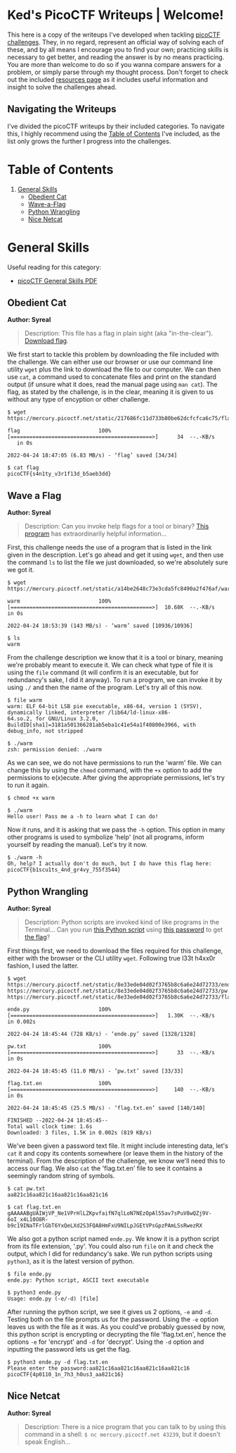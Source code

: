# Ked's PicoCTF Writeups | Welcome!
This here is a copy of the writeups I've developed when tackling [picoCTF challenges](https://play.picoctf.org/practice). They, in no regard, represent an official way of solving each of these, and by all means I encourage you to find your own; practicing skills is necessary to get better, and reading the answer is by no means practicing. You are more than welcome to do so if you wanna compare answers for a problem, or simply parse through my thought process. Don't forget to check out the included [resources page](https://picoctf.org/resources) as it includes useful information and insight to solve the challenges ahead. </br>

## Navigating the Writeups
I've divided the picoCTF writeups by their included categories. To navigate this, I highly recommend using the [Table of Contents](#table-of-contents) I've included, as the list only grows the further I progress into the challenges.

# Table of Contents
1. [General Skills](#general-skills)
    - [Obedient Cat](#obedient-cat)
    - [Wave-a-Flag](#wave-a-flag)
    - [Python Wrangling](#python-wrangling)
    - [Nice Netcat](#nice-netcat)

# General Skills
Useful reading for this category: 
- [picoCTF General Skills PDF](https://picoctf.org/learning_guides/Book-1-General-Skills.pdf)

## Obedient Cat
**Author: Syreal**
> Description:
> This file has a flag in plain sight (aka "in-the-clear"). [Download flag](https://mercury.picoctf.net/static/217686fc11d733b80be62dcfcfca6c75/flag).

We first start to tackle this problem by downloading the file included with the challenge. We can either use our browser or use our command line utility ```wget``` plus the link to download the file to our computer. We can then use ```cat```, a command used to concatenate files and print on the standard output (if unsure what it does, read the manual page using ```man cat```). The flag, as stated by the challenge, is in the clear, meaning it is given to us without any type of encyption or other challenge.

```shell
$ wget https://mercury.picoctf.net/static/217686fc11d733b80be62dcfcfca6c75/flag 
 
flag                         100%[=============================================>]      34  --.-KB/s    in 0s         
  
2022-04-24 18:47:05 (6.83 MB/s) - ‘flag’ saved [34/34]

$ cat flag
picoCTF{s4n1ty_v3r1f13d_b5aeb3dd}
```

## Wave a Flag
**Author: Syreal**
>Description:
>Can you invoke help flags for a tool or binary? [This program](https://mercury.picoctf.net/static/a14be2648c73e3cda5fc8490a2f476af/warm) has extraordinarily helpful information...

First, this challenge needs the use of a program that is listed in the link given in the description. Let's go ahead and get it using ```wget```, and then use the command ```ls``` to list the file we just downloaded, so we're absolutely sure we got it.

```shell
$ wget https://mercury.picoctf.net/static/a14be2648c73e3cda5fc8490a2f476af/warm

warm                         100%[=============================================>]  10.68K  --.-KB/s    in 0s      

2022-04-24 18:53:39 (143 MB/s) - ‘warm’ saved [10936/10936]

$ ls
warm
```

From the challenge description we know that it is a tool or binary, meaning we're probably meant to execute it. We can check what type of file it is using the ```file``` command (it will confirm it is an executable, but for redundancy's sake, I did it anyway). To run a program, we can invoke it by using ```./``` and then the name of the program. Let's try all of this now.

```shell
$ file warm
warm: ELF 64-bit LSB pie executable, x86-64, version 1 (SYSV), dynamically linked, interpreter /lib64/ld-linux-x86-  
64.so.2, for GNU/Linux 3.2.0, BuildID[sha1]=3181a501366281ab5eba1c41e54a1f40800e3966, with debug_info, not stripped

$ ./warm
zsh: permission denied: ./warm
```

As we can see, we do not have permissions to run the 'warm' file. We can change this by using the ```chmod``` command, with the ```+x``` option to add the permissions to e(x)ecute. After giving the appropriate permissions, let's try to run it again.

```shell
$ chmod +x warm

$ ./warm
Hello user! Pass me a -h to learn what I can do!
```

Now it runs, and it is asking that we pass the ```-h``` option. This option in many other programs is used to symbolize 'help' (not all programs, inform yourself by reading the manual). Let's try it now.

```shell
$ ./warm -h
Oh, help? I actually don't do much, but I do have this flag here: picoCTF{b1scu1ts_4nd_gr4vy_755f3544}
```

## Python Wrangling
**Author: Syreal**
> Description:
> Python scripts are invoked kind of like programs in the Terminal... Can you run [this Python script](https://mercury.picoctf.net/static/8e33ede04d02f3765b8c6a6e24d72733/ende.py) using [this password](https://mercury.picoctf.net/static/8e33ede04d02f3765b8c6a6e24d72733/pw.txt) to get [the flag](https://mercury.picoctf.net/static/8e33ede04d02f3765b8c6a6e24d72733/flag.txt.en)?

First things first, we need to download the files required for this challenge, either with the browser or the CLI utility ```wget```. Following true l33t h4xx0r fashion, I used the latter.

```shell
$ wget https://mercury.picoctf.net/static/8e33ede04d02f3765b8c6a6e24d72733/ende.py https://mercury.picoctf.net/static/8e33ede04d02f3765b8c6a6e24d72733/pw.txt https://mercury.picoctf.net/static/8e33ede04d02f3765b8c6a6e24d72733/flag.txt.en

ende.py                      100%[=============================================>]   1.30K  --.-KB/s    in 0.002s  

2022-04-24 18:45:44 (728 KB/s) - ‘ende.py’ saved [1328/1328]

pw.txt                       100%[=============================================>]      33  --.-KB/s    in 0s      

2022-04-24 18:45:45 (11.0 MB/s) - ‘pw.txt’ saved [33/33]

flag.txt.en                  100%[=============================================>]     140  --.-KB/s    in 0s      

2022-04-24 18:45:45 (25.5 MB/s) - ‘flag.txt.en’ saved [140/140]

FINISHED --2022-04-24 18:45:45--
Total wall clock time: 1.6s
Downloaded: 3 files, 1.5K in 0.002s (819 KB/s)
```

We've been given a password text file. It might include interesting data, let's ```cat``` it and copy its contents somewhere (or leave them in the history of the terminal). From the description of the challenge, we know we'll need this to access our flag. We also ```cat``` the 'flag.txt.en' file to see it contains a seemingly random string of symbols.

```shell
$ cat pw.txt
aa821c16aa821c16aa821c16aa821c16

$ cat flag.txt.en 
gAAAAABgUAIWjVP_Ne1VPrHlLZKpvfaifN7qlLoN7NEzOpAl55av7sPuV8wQZj9V-6oI_x4L10O8R-b9c19INaTFrlGbT6YxQeLXd2S3FQA8HmFxU9NILpJGEtVPsGpzPAmLSsRwezRX
```

We also got a python script named ```ende.py```. We know it is a python script from its file extension, '.py'. You could also run ```file``` on it and check the output, which I did for redundancy's sake. We run python scripts using ```python3```, as it is the latest version of python.

```shell
$ file ende.py  
ende.py: Python script, ASCII text executable

$ python3 ende.py
Usage: ende.py (-e/-d) [file]
```

After running the python script, we see it gives us 2 options, ```-e``` and ```-d```. Testing both on the file prompts us for the password. Using the ```-e``` option leaves us with the file as it was. As you could've probably guessed by now, this python script is encrypting or decrypting the file 'flag.txt.en', hence the options ```-e``` for 'encrypt' and ```-d``` for 'decrypt'. Using the ```-d``` option and inputting the password lets us get the flag.

```
$ python3 ende.py -d flag.txt.en 
Please enter the password:aa821c16aa821c16aa821c16aa821c16
picoCTF{4p0110_1n_7h3_h0us3_aa821c16}
```

## Nice Netcat
**Author: Syreal**
>Description:
>There is a nice program that you can talk to by using this command in a shell: `$ nc mercury.picoctf.net 43239`, but it doesn't speak English...
